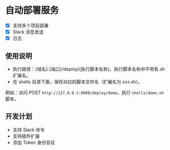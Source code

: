# 自动部署服务

- [x] 支持多个项目部署
- [x] Slack 消息发送
- [x] 日志

## 使用说明

- 执行路径：{域名}:{端口}/deploy/{执行脚本名称}。执行脚本名称中不带有.sh 扩展名。
- 在 shells 目录下面，保存对应的脚本文件名（扩展名为 xxx.sh）。

例如：访问 POST `http://127.0.0.1:8080/deploy/demo`，执行 `shells/demo.sh` 脚本。

## 开发计划

- 支持 Slack 命令
- 支持插件扩展
- 添加 Token 身份验证
